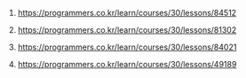 1. https://programmers.co.kr/learn/courses/30/lessons/84512

2. https://programmers.co.kr/learn/courses/30/lessons/81302

3. https://programmers.co.kr/learn/courses/30/lessons/84021

4. https://programmers.co.kr/learn/courses/30/lessons/49189
